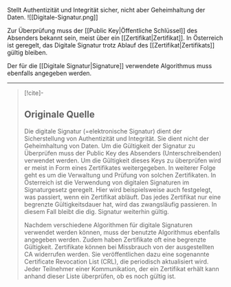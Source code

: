 Stellt Authentizität und Integrität sicher, nicht aber Geheimhaltung der Daten.
![[Digitale-Signatur.png]]

Zur Überprüfung muss der [[Public Key|Öffentliche Schlüssel]] des Absenders bekannt sein, meist über ein [[Zertifikat|Zertifikat]].
In Österreich ist geregelt, das Digitale Signatur trotz Ablauf des [[Zertifikat|Zertifikats]] gültig bleiben.

Der für die [[Digitale Signatur|Signature]] verwendete Algorithmus muss ebenfalls angegeben werden.

---

> [!cite]-
> ## Originale Quelle
> Die digitale Signatur (=elektronische Signatur) dient der Sicherstellung von Authentizität und Integrität. Sie dient nicht der Geheimhaltung von Daten. Um die Gültigkeit der Signatur zu Überprüfen muss der Public Key des Absenders (Unterschreibenden) verwendet werden. Um die Gültigkeit dieses Keys zu überprüfen wird er meist in Form eines Zertifikates weitergegeben. In weiterer Folge geht es um die Verwaltung und Prüfung von solchen Zertifikaten. In Österreich ist die Verwendung von digitalen Signaturen im Signaturgesetz geregelt. Hier wird beispielsweise auch festgelegt, was passiert, wenn ein Zertifikat abläuft. Das jedes Zertifikat nur eine begrenzte Gültigkeitsdauer hat, wird das zwangsläufig passieren. In diesem Fall bleibt die dig. Signatur weiterhin gültig.
> 
> Nachdem verschiedene Algorithmen für digitale Signaturen verwendet werden können, muss der benutzte Algorithmus ebenfalls angegeben werden. Zudem haben Zertifikate oft eine begrenzte Gültigkeit. Zertifikate können bei Missbrauch von der ausgestellten CA widerrufen werden. Sie veröffentlichen dazu eine sogenannte Certificate Revocation List (CRL), die periodisch aktualisiert wird. Jeder Teilnehmer einer Kommunikation, der ein Zertifikat erhält kann anhand dieser Liste überprüfen, ob es noch gültig ist.
